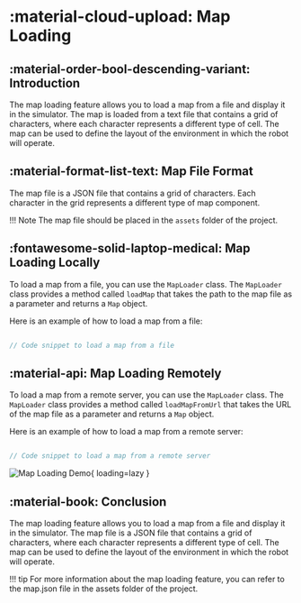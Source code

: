 # <span class="emoji"> :material-cloud-upload: </span> Map Loading

## <span class="emoji"> :material-order-bool-descending-variant: </span> Introduction
The map loading feature allows you to load a map from a file and display it in the simulator. The map is loaded from a text file that contains a grid of characters, where each character represents a different type of cell.
The map can be used to define the layout of the environment in which the robot will operate.

## <span class="emoji"> :material-format-list-text: </span> Map File Format
The map file is a JSON file that contains a grid of characters. Each character in the grid represents a different type of map component.

!!! Note
    The map file should be placed in the `assets` folder of the project.

## <span class="emoji"> :fontawesome-solid-laptop-medical: </span> Map Loading Locally
To load a map from a file, you can use the `MapLoader` class. The `MapLoader` class provides a method called `loadMap` that takes the path to the map file as a parameter and returns a `Map` object.

Here is an example of how to load a map from a file:

```kotlin

// Code snippet to load a map from a file

```

## <span class="emoji"> :material-api: </span> Map Loading Remotely
To load a map from a remote server, you can use the `MapLoader` class. The `MapLoader` class provides a method called `loadMapFromUrl` that takes the URL of the map file as a parameter and returns a `Map` object.

Here is an example of how to load a map from a remote server:

```kotlin

// Code snippet to load a map from a remote server

```
![Map Loading Demo](https://github.com/user-attachments/assets/76e47113-955f-4e63-bb8b-76914be73f9a){ loading=lazy }



## <span class="emoji"> :material-book: </span> Conclusion
The map loading feature allows you to load a map from a file and display it in the simulator. The map file is a JSON file that contains a grid of characters, where each character represents a different type of cell.
The map can be used to define the layout of the environment in which the robot will operate.

!!! tip
    For more information about the map loading feature, you can refer to the map.json file in the assets folder of the project.


